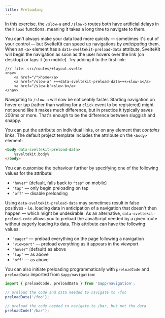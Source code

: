 ```yaml
---
title: Preloading
---
```


In this exercise, the `/slow-a` and `/slow-b` routes both have artificial delays in their `load` functions, meaning it takes a long time to navigate to them.

You can't always make your data load more quickly — sometimes it's out of your control — but SvelteKit can speed up navigations by _anticipating_ them. When an `<a>` element has a `data-sveltekit-preload-data` attribute, SvelteKit will begin the navigation as soon as the user hovers over the link (on desktop) or taps it (on mobile). Try adding it to the first link:

```svelte
/// file: src/routes/+layout.svelte
<nav>
	<a href="/">home</a>
	<a href="/slow-a" +++data-sveltekit-preload-data+++>slow-a</a>
	<a href="/slow-b">slow-b</a>
</nav>
```

Navigating to `/slow-a` will now be noticeably faster. Starting navigation on hover or tap (rather than waiting for a `click` event to be registered) might not sound like it makes much difference, but in practice it typically saves 200ms or more. That's enough to be the difference between sluggish and snappy.

You can put the attribute on individual links, or on any element that _contains_ links. The default project template includes the attribute on the `<body>` element:

```html
<body data-sveltekit-preload-data>
	%sveltekit.body%
</body>
```

You can customise the behaviour further by specifying one of the following values for the attribute:

- `"hover"` (default, falls back to `"tap"` on mobile)
- `"tap"` — only begin preloading on tap
- `"off"` — disable preloading

Using `data-sveltekit-preload-data` may sometimes result in false positives - i.e. loading data in anticipation of a navigation that doesn't then happen — which might be undesirable. As an alternative, `data-sveltekit-preload-code` allows you to preload the JavaScript needed by a given route without eagerly loading its data. This attribute can have the following values:

- `"eager"` — preload everything on the page following a navigation
- `"viewport"` — preload everything as it appears in the viewport
- `"hover"` (default) as above
- `"tap"` — as above
- `"off"` — as above

You can also initiate preloading programmatically with `preloadCode` and `preloadData` imported from `$app/navigation`:

```js
import { preloadCode, preloadData } from '$app/navigation';

// preload the code and data needed to navigate to /foo
preloadData('/foo');

// preload the code needed to navigate to /bar, but not the data
preloadCode('/bar');
```
